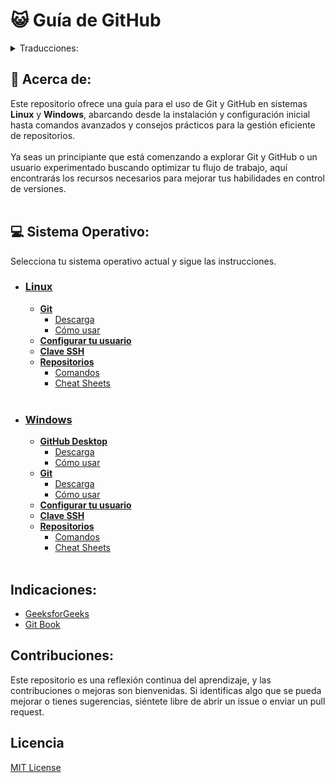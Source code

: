 # 😺 Guía de GitHub

<details>
<summary>Traducciones:</summary>

- [English](https://github.com/cestpassion/GitHub/blob/main/README.md)
- [French](https://github.com/cestpassion/GitHub/blob/main/Translations/French/README.md)
- [Italian](https://github.com/cestpassion/GitHub/blob/main/Translations/Italian/README.md)
- [Português Brasileiro](https://github.com/cestpassion/GitHub/blob/main/Translations/PortuguesBrasileiro/README.md)
</details>

## 🔸 Acerca de:
Este repositorio ofrece una guía para el uso de Git y GitHub en sistemas **Linux** y **Windows**, abarcando desde la instalación y configuración inicial hasta comandos avanzados y consejos prácticos para la gestión eficiente de repositorios.<br></br>
Ya seas un principiante que está comenzando a explorar Git y GitHub o un usuario experimentado buscando optimizar tu flujo de trabajo, aquí encontrarás los recursos necesarios para mejorar tus habilidades en control de versiones.
<br></br>

## 💻 Sistema Operativo:
Selecciona tu sistema operativo actual y sigue las instrucciones.
* ### [Linux](https://github.com/cestpassion/GitHub/blob/main/Translations/Espanol/Linux.md)
  * **[Git](a)**
    * [Descarga](a)
    * [Cómo usar](a)
  * **[Configurar tu usuario](a)**
  * **[Clave SSH](a)**
  * **[Repositorios](a)**
    * [Comandos](a)
    * [Cheat Sheets](a)
<br></br>
* ### [Windows](https://github.com/cestpassion/GitHub/blob/main/Translations/Espanol/Windows.md)
  * **[GitHub Desktop](a)**
    * [Descarga](a)
    * [Cómo usar](a)
  * **[Git](a)**
    * [Descarga](a)
    * [Cómo usar](a)
  * **[Configurar tu usuario](a)**
  * **[Clave SSH](a)**
  * **[Repositorios](a)**
    * [Comandos](a)
    * [Cheat Sheets](a)
<br></br>

## Indicaciones:
* [GeeksforGeeks](https://www.geeksforgeeks.org/)
* [Git Book](https://git-scm.com/book/es/v2)

## Contribuciones:
Este repositorio es una reflexión continua del aprendizaje, y las contribuciones o mejoras son bienvenidas. Si identificas algo que se pueda mejorar o tienes sugerencias, siéntete libre de abrir un issue o enviar un pull request.
<br>

## Licencia
[MIT License](https://github.com/cestpassion/GitHub/blob/main/LICENSE)
